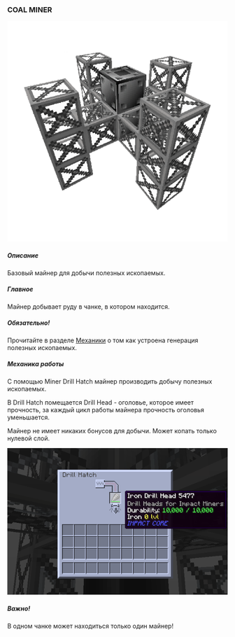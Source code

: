 ### COAL MINER

![LOGO](media/gregtech/COAL_MINER.png)

##### Описание

Базовый майнер для добычи полезных ископаемых.

##### Главное

Майнер добывает руду в чанке, в котором находится.

##### Обязательно!

Прочитайте в разделе [Механики](#/mechanics#oregeneration) о том как устроена генерация полезных ископаемых.

##### Механика работы

С помощью Miner Drill Hatch майнер производить добычу полезных ископаемых.

В Drill Hatch помещается Drill Head - оголовье, которое имеет прочность, за каждый цикл работы майнера прочность оголовья уменьшается.


Майнер не имеет никаких бонусов для добычи. Может копать только нулевой слой.

![SMALL](media/gregtech/miner_drill.png)

##### Важно!

В одном чанке может находиться только один майнер!
